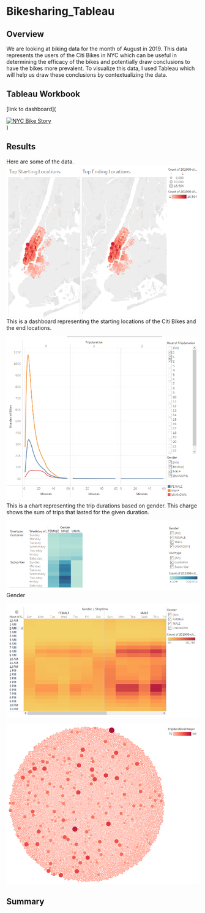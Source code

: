 # Bikesharing_Tableau

## Overview
We are looking at biking data for the month of August in 2019. This data represents the users of the Citi Bikes in NYC which can be useful in determining the efficacy of the bikes and potentially draw conclusions to have the bikes more prevalent. To visualize this data, I used Tableau which will help us draw these conclusions by contextualizing the data.

## Tableau Workbook
[link to dashboard](<div class='tableauPlaceholder' id='viz1675214225292' style='position: relative'><noscript><a href='#'><img alt='NYC Bike Story ' src='https:&#47;&#47;public.tableau.com&#47;static&#47;images&#47;Ci&#47;CitiBikeTrip_16747776371450&#47;NYCBikeStory&#47;1_rss.png' style='border: none' /></a></noscript><object class='tableauViz'  style='display:none;'><param name='host_url' value='https%3A%2F%2Fpublic.tableau.com%2F' /> <param name='embed_code_version' value='3' /> <param name='site_root' value='' /><param name='name' value='CitiBikeTrip_16747776371450&#47;NYCBikeStory' /><param name='tabs' value='no' /><param name='toolbar' value='yes' /><param name='static_image' value='https:&#47;&#47;public.tableau.com&#47;static&#47;images&#47;Ci&#47;CitiBikeTrip_16747776371450&#47;NYCBikeStory&#47;1.png' /> <param name='animate_transition' value='yes' /><param name='display_static_image' value='yes' /><param name='display_spinner' value='yes' /><param name='display_overlay' value='yes' /><param name='display_count' value='yes' /><param name='language' value='en-US' /></object></div>                <script type='text/javascript'>                    var divElement = document.getElementById('viz1675214225292');                    var vizElement = divElement.getElementsByTagName('object')[0];                    vizElement.style.width='1016px';vizElement.style.height='991px';                    var scriptElement = document.createElement('script');                    scriptElement.src = 'https://public.tableau.com/javascripts/api/viz_v1.js';                    vizElement.parentNode.insertBefore(scriptElement, vizElement);                </script>)

## Results
Here are some of the data.
![start_end_locations.png](images/start_end_locations.PNG)
This is a dashboard representing the starting locations of the Citi Bikes and the end locations.

![duration_gender.png](images/duration_gender.PNG)
This is a chart representing the trip durations based on gender. This charge shows the sum of trips that lasted for the given duration.

![usertype_gender_weekday.png](images/usertype_gender_weekday.PNG)
Gender

![gender_stoptime.png](images/gender_stoptime.PNG)

![bikes_repair.png](images/bikes_repair.PNG)


## Summary
